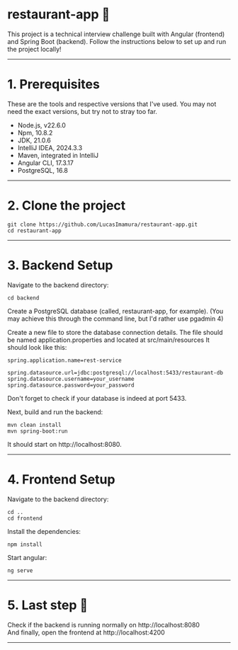# restaurant-app 🍔
This project is a technical interview challenge built with Angular (frontend) and Spring Boot (backend). Follow the instructions below to set up and run the project locally!

<hr></hr>

# 1. Prerequisites

These are the tools and respective versions that I've used. You may not need the exact versions, but try not to stray too far.
- Node.js, v22.6.0
- Npm, 10.8.2
- JDK, 21.0.6
- IntelliJ IDEA, 2024.3.3
- Maven, integrated in IntelliJ
- Angular CLI, 17.3.17
- PostgreSQL, 16.8 
<hr></hr>

# 2. Clone the project

```
git clone https://github.com/LucasImamura/restaurant-app.git
cd restaurant-app
```
<hr></hr>

# 3. Backend Setup

Navigate to the backend directory:  

```
cd backend
```

Create a PostgreSQL database (called, restaurant-app, for example).
(You may achieve this through the command line, but I'd rather use pgadmin 4)

Create a new file to store the database connection details. The file should be named application.properties and located at src/main/resources
It should look like this:

```
spring.application.name=rest-service

spring.datasource.url=jdbc:postgresql://localhost:5433/restaurant-db
spring.datasource.username=your_username
spring.datasource.password=your_password
```
Don't forget to check if your database is indeed at port 5433.

Next, build and run the backend:

```
mvn clean install
mvn spring-boot:run
```
It should start on http://localhost:8080.

<hr></hr>

# 4. Frontend Setup

Navigate to the backend directory:  

```
cd ..
cd frontend
```

Install the dependencies:

```
npm install
```

Start angular:

```
ng serve
```

<hr></hr>

# 5. Last step 🎉

Check if the backend is running normally on http://localhost:8080 <br />
And finally, open the frontend at http://localhost:4200

<hr></hr>






